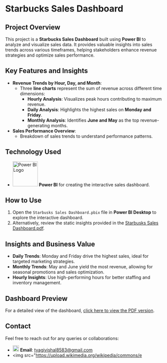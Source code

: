 # Starbucks Sales Dashboard  

## Project Overview  
This project is a **Starbucks Sales Dashboard** built using **Power BI** to analyze and visualize sales data. It provides valuable insights into sales trends across various timeframes, helping stakeholders enhance revenue strategies and optimize sales performance.  

## Key Features and Insights  
- **Revenue Trends by Hour, Day, and Month**:  
  - Three **line charts** represent the sum of revenue across different time dimensions:  
    - **Hourly Analysis**: Visualizes peak hours contributing to maximum revenue.  
    - **Daily Analysis**: Highlights the highest sales on **Monday and Friday**.  
    - **Monthly Analysis**: Identifies **June and May** as the top revenue-generating months.  
- **Sales Performance Overview**:  
  - Breakdown of sales trends to understand performance patterns.  

## Technology Used  
- <img src="https://upload.wikimedia.org/wikipedia/commons/c/cf/New_Power_BI_Logo.svg" alt="Power BI Logo" width="80"> **Power BI** for creating the interactive sales dashboard.  

## How to Use  
1. Open the `Starbusks Sales Dashboard.pbix` file in **Power BI Desktop** to explore the interactive dashboard.  
2. Alternatively, review the static insights provided in the [Starbusks Sales Dashboard.pdf](https://github.com/VishalTyagi85/Starbucks_Sales_Dashboard/blob/main/Starbusks%20Sales%20Dashboard.pdf).  

## Insights and Business Value  
- **Daily Trends**: Monday and Friday drive the highest sales, ideal for targeted marketing strategies.  
- **Monthly Trends**: May and June yield the most revenue, allowing for seasonal promotions and sales optimization.  
- **Hourly Insights**: Use high-performing hours for better staffing and inventory management.  

## Dashboard Preview  
For a detailed view of the dashboard, [click here to view the PDF version](https://github.com/VishalTyagi85/Starbucks_Sales_Dashboard/blob/main/Starbusks%20Sales%20Dashboard.pdf).  

## Contact  
Feel free to reach out for any queries or collaborations:  
- <img src="https://upload.wikimedia.org/wikipedia/commons/4/4e/Gmail_Icon.png" alt="Email" width="20"> **Email**: [tyagivishal8583@gmail.com](mailto:tyagivishal8583@gmail.com)  
- <img src="https://upload.wikimedia.org/wikipedia/commons/e

